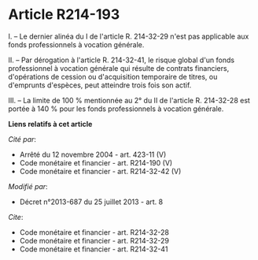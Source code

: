 # Article R214-193

I. – Le dernier alinéa du I de l'article R. 214-32-29 n'est pas applicable aux fonds professionnels à vocation générale.

II. – Par dérogation à l'article R. 214-32-41, le risque global d'un fonds professionnel à vocation générale qui résulte de
contrats financiers, d'opérations de cession ou d'acquisition temporaire de titres, ou d'emprunts d'espèces, peut atteindre
trois fois son actif.

III. – La limite de 100 % mentionnée au 2° du II de l'article R. 214-32-28 est portée à 140 % pour les fonds professionnels à
vocation générale.

**Liens relatifs à cet article**

_Cité par_:

  - Arrêté du 12 novembre 2004 - art. 423-11 (V)
  - Code monétaire et financier - art. R214-190 (V)
  - Code monétaire et financier - art. R214-32-42 (V)

_Modifié par_:

  - Décret n°2013-687 du 25 juillet 2013 - art. 8

_Cite_:

  - Code monétaire et financier - art. R214-32-28
  - Code monétaire et financier - art. R214-32-29
  - Code monétaire et financier - art. R214-32-41
